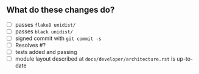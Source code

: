 ## What do these changes do?

<!-- Please give a short brief about these changes. -->

- [ ] passes `flake8 unidist/`
- [ ] passes `black unidist/`
- [ ] signed commit with `git commit -s` <!-- you can amend your commit with a signature via `git commit -amend -s` -->
- [ ] Resolves #? <!-- issue must be created for each patch -->
- [ ] tests added and passing
- [ ] module layout described at `docs/developer/architecture.rst` is up-to-date <!-- if you have added, renamed or removed files or directories please update the documentation accordingly -->
